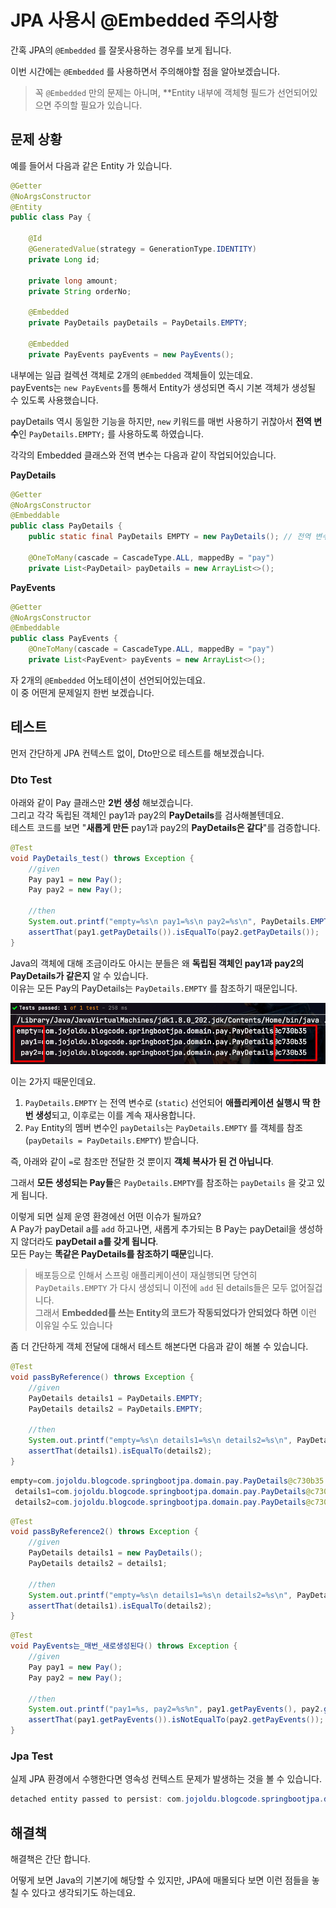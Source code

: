 # JPA 사용시 @Embedded 주의사항

간혹 JPA의 `@Embedded` 를 잘못사용하는 경우를 보게 됩니다.  
  
이번 시간에는 `@Embedded` 를 사용하면서 주의해야할 점을 알아보겠습니다.

> 꼭 `@Embedded` 만의 문제는 아니며, **Entity 내부에 객체형 필드가 선언되어있으면 주의할 필요가 있습니다.

## 문제 상황

예를 들어서 다음과 같은 Entity 가 있습니다.

```java
@Getter
@NoArgsConstructor
@Entity
public class Pay {

    @Id
    @GeneratedValue(strategy = GenerationType.IDENTITY)
    private Long id;

    private long amount;
    private String orderNo;

    @Embedded
    private PayDetails payDetails = PayDetails.EMPTY;

    @Embedded
    private PayEvents payEvents = new PayEvents();
```

내부에는 일급 컬렉션 객체로 2개의 `@Embedded` 객체들이 있는데요.  
payEvents는 `new PayEvents`를 통해서 Entity가 생성되면 즉시 기본 객체가 생성될 수 있도록 사용했습니다.  

payDetails 역시 동일한 기능을 하지만, `new` 키워드를 매번 사용하기 귀찮아서 **전역 변수**인 `PayDetails.EMPTY;` 를 사용하도록 하였습니다.  
  
각각의 Embedded 클래스와 전역 변수는 다음과 같이 작업되어있습니다.  
  
**PayDetails**

```java
@Getter
@NoArgsConstructor
@Embeddable
public class PayDetails {
    public static final PayDetails EMPTY = new PayDetails(); // 전역 변수

    @OneToMany(cascade = CascadeType.ALL, mappedBy = "pay")
    private List<PayDetail> payDetails = new ArrayList<>();
```

**PayEvents**

```java
@Getter
@NoArgsConstructor
@Embeddable
public class PayEvents {
    @OneToMany(cascade = CascadeType.ALL, mappedBy = "pay")
    private List<PayEvent> payEvents = new ArrayList<>();
```

자 2개의 `@Embedded` 어노테이션이 선언되어있는데요.  
이 중 어떤게 문제일지 한번 보겠습니다.

## 테스트

먼저 간단하게 JPA 컨텍스트 없이, Dto만으로 테스트를 해보겠습니다.

### Dto Test

아래와 같이 Pay 클래스만 **2번 생성** 해보겠습니다.  
그리고 각각 독립된 객체인 pay1과 pay2의 **PayDetails**를 검사해볼텐데요.  
테스트 코드를 보면 "**새롭게 만든** pay1과 pay2의 **PayDetails은 같다**"를 검증합니다.

```java
@Test
void PayDetails_test() throws Exception {
    //given
    Pay pay1 = new Pay();
    Pay pay2 = new Pay();

    //then
    System.out.printf("empty=%s\n pay1=%s\n pay2=%s\n", PayDetails.EMPTY, pay1.getPayDetails(), pay2.getPayDetails());
    assertThat(pay1.getPayDetails()).isEqualTo(pay2.getPayDetails());
}
```

Java의 객체에 대해 조금이라도 아시는 분들은 왜 **독립된 객체인 pay1과 pay2의 PayDetails가 같은지** 알 수 있습니다.  
이유는 모든 Pay의 PayDetails는 `PayDetails.EMPTY` 를 참조하기 때문입니다.  

![test1](./images/test1.png)

이는 2가지 때문인데요.

1) `PayDetails.EMPTY` 는 전역 변수로 (`static`) 선언되어 **애플리케이션 실행시 딱 한번 생성**되고, 이후로는 이를 계속 재사용합니다.
2) `Pay` Entity의 멤버 변수인 `payDetails`는 `PayDetails.EMPTY` 를 객체를 참조 (`payDetails = PayDetails.EMPTY`) 받습니다.

즉, 아래와 같이 `=`로 참조만 전달한 것 뿐이지 **객체 복사가 된 건 아닙니다**.  
  
그래서 **모든 생성되는 Pay들**은 `PayDetails.EMPTY`를 참조하는 `payDetails` 을 갖고 있게 됩니다.  
  
이렇게 되면 실제 운영 환경에선 어떤 이슈가 될까요?  
A Pay가 payDetail a를 `add` 하고나면, 새롭게 추가되는 B Pay는 payDetail을 생성하지 않더라도 **payDetail a를 갖게 됩니다**.  
모든 Pay는 **똑같은 PayDetails를 참조하기 때문**입니다.  
  
> 배포등으로 인해서 스프링 애플리케이션이 재실행되면 당연히 `PayDetails.EMPTY` 가 다시 생성되니 이전에 `add` 된 details들은 모두 없어질겁니다.  
> 그래서 **Embedded를 쓰는 Entity의 코드가 작동되었다가 안되었다 하면** 이런 이유일 수도 있습니다


좀 더 간단하게 객체 전달에 대해서 테스트 해본다면 다음과 같이 해볼 수 있습니다.

```java
@Test
void passByReference() throws Exception {
    //given
    PayDetails details1 = PayDetails.EMPTY;
    PayDetails details2 = PayDetails.EMPTY;

    //then
    System.out.printf("empty=%s\n details1=%s\n details2=%s\n", PayDetails.EMPTY, details1, details2);
    assertThat(details1).isEqualTo(details2);
}
```

```java
empty=com.jojoldu.blogcode.springbootjpa.domain.pay.PayDetails@c730b35
 details1=com.jojoldu.blogcode.springbootjpa.domain.pay.PayDetails@c730b35
 details2=com.jojoldu.blogcode.springbootjpa.domain.pay.PayDetails@c730b35
```


```java
@Test
void passByReference2() throws Exception {
    //given
    PayDetails details1 = new PayDetails();
    PayDetails details2 = details1;

    //then
    System.out.printf("empty=%s\n details1=%s\n details2=%s\n", PayDetails.EMPTY, details1, details2);
    assertThat(details1).isEqualTo(details2);
}
```

```java
@Test
void PayEvents는_매번_새로생성된다() throws Exception {
    //given
    Pay pay1 = new Pay();
    Pay pay2 = new Pay();

    //then
    System.out.printf("pay1=%s, pay2=%s%n", pay1.getPayEvents(), pay2.getPayEvents());
    assertThat(pay1.getPayEvents()).isNotEqualTo(pay2.getPayEvents());
}
```

### Jpa Test

실제 JPA 환경에서 수행한다면 영속성 컨텍스트 문제가 발생하는 것을 볼 수 있습니다.

```java
detached entity passed to persist: com.jojoldu.blogcode.springbootjpa.domain.pay.PayDetail
```

## 해결책

해결책은 간단 합니다.  


어떻게 보면 Java의 기본기에 해당할 수 있지만, JPA에 매몰되다 보면 이런 점들을 놓칠 수 있다고 생각되기도 하는데요.  

